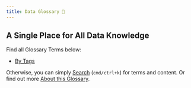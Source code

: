 ```yaml
---
title: Data Glossary 🧠
---
```


## A Single Place for All Data Knowledge
Find all Glossary Terms below:
* [By Tags](tags)

Otherwise, you can simply [Search](https://glossary.airbyte.com/#navigation) (`cmd/ctrl+k`) for terms and content. Or find out more [About this Glossary](term/about%20this%20glossary.md).
